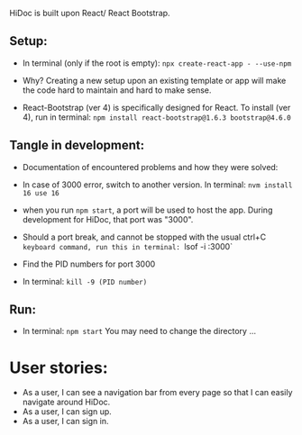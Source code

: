 HiDoc is built upon React/ React Bootstrap.


Setup:
---
- In terminal (only if the root is empty):
`npx create-react-app - --use-npm`
- Why?
Creating a new setup upon an existing template or app will make the code hard to maintain and hard to make sense.

- React-Bootstrap (ver 4) is specifically designed for React. To install (ver 4), run in terminal:
`npm install react-bootstrap@1.6.3 bootstrap@4.6.0`


Tangle in development:
---
- Documentation of encountered problems and how they were solved:
- In case of 3000 error, switch to another version. In terminal:
`nvm install 16 use 16`

- when you run `npm start`, a port will be used to host the app. During development for HiDoc, that port was "3000".
- Should a port break, and cannot be stopped with the usual ctrl+C `keyboard command, run this in terminal:
`lsof -i :3000`
- Find the PID numbers for port 3000
- In terminal:
`kill -9 (PID number)`


Run:
---
- In terminal:
`npm start`
You may need to change the directory
...


User stories:
===
- As a user, I can see a navigation bar from every page so that I can easily navigate around HiDoc.
- As a user, I can sign up.
- As a user, I can sign in.